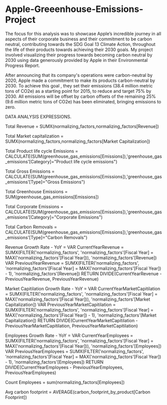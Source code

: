 # Apple-Greeenhouse-Emissions-Project
The focus for this analysis was to showcase Apple’s incredible journey in all aspects of their corporate business and their commitment to be carbon neutral, contributing towards the SDG Goal 13 Climate Action, throughout the life of their products towards achieving their 2030 goals. My project involved visualizing their progress towards becoming carbon neutral by 2030 using data generously provided by Apple in their Environmental Progress Report.

After announcing that its company's operations were carbon-neutral by 2020, Apple made a commitment to make its products carbon-neutral by 2030. To achieve this goal , they set their emissions (38.4 million metric tons of CO2e) as a starting point for 2015, to reduce and target 75% by 2030. All emissions will be offset by carbon offsets of the remaining 25% (9.6 million metric tons of CO2e) has been eliminated, bringing emissions to zero.


DATA ANALYSIS EXPRESSIONS.

Total Revenue = SUMX(normalizing_factors,normalizing_factors[Revenue])

Total Market capitalization = SUMX(normalizing_factors,normalizing_factors[Market Capitalization])

Total Product life cycle Emissions = CALCULATE(SUM(greenhouse_gas_emissions[Emissions]),'greenhouse_gas_emissions'[Category]="Product life cycle emissions")

Total Gross Emissions = CALCULATE(SUM(greenhouse_gas_emissions[Emissions]),'greenhouse_gas_emissions'[Type]="Gross Emissions")

Total Greenhouse Emissions = SUM(greenhouse_gas_emissions[Emissions])

Total Corporate Emissions = CALCULATE(SUM(greenhouse_gas_emissions[Emissions]),'greenhouse_gas_emissions'[Category]="Corporate Emissions")

Total Carbon Removals = CALCULATE(SUM(greenhouse_gas_emissions[Emissions]),'greenhouse_gas_emissions'[Type]="Carbon Removals")

Revenue Growth Rate - YoY =  VAR CurrentYearRevenue = SUMX(FILTER('normalizing_factors', 'normalizing_factors'[Fiscal Year] = MAX('normalizing_factors'[Fiscal Year])), 'normalizing_factors'[Revenue]) VAR PreviousYearRevenue = SUMX(FILTER('normalizing_factors', 'normalizing_factors'[Fiscal Year] = MAX('normalizing_factors'[Fiscal Year]) - 1), 'normalizing_factors'[Revenue]) RETURN DIVIDE(CurrentYearRevenue - PreviousYearRevenue, PreviousYearRevenue) 

Market Capitilation Growth Rate - YoY =  VAR CurrentYearMarketCapitilation = SUMX(FILTER('normalizing_factors', 'normalizing_factors'[Fiscal Year] = MAX('normalizing_factors'[Fiscal Year])), 'normalizing_factors'[Market Capitalization]) VAR PreviousYearMarketCapitilation = SUMX(FILTER('normalizing_factors', 'normalizing_factors'[Fiscal Year] = MAX('normalizing_factors'[Fiscal Year]) - 1), 'normalizing_factors'[Market Capitalization]) RETURN DIVIDE(CurrentYearMarketCapitilation - PreviousYearMarketCapitilation, PreviousYearMarketCapitilation) 

Employees Growth Rate - YoY =  VAR CurrentYearEmployees = SUMX(FILTER('normalizing_factors', 'normalizing_factors'[Fiscal Year] = MAX('normalizing_factors'[Fiscal Year])), 'normalizing_factors'[Employees]) VAR PreviousYearEmployees = SUMX(FILTER('normalizing_factors', 'normalizing_factors'[Fiscal Year] = MAX('normalizing_factors'[Fiscal Year]) - 1), 'normalizing_factors'[Employees]) RETURN DIVIDE(CurrentYearEmployees - PreviousYearEmployees, PreviousYearEmployees)

Count Employees = sum(normalizing_factors[Employees])

Avg carbon footprint = AVERAGE(carbon_footprint_by_product[Carbon Footprint])
